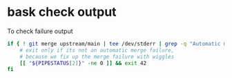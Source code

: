 # bask check output

To check failure output

```bash
if { ! git merge upstream/main | tee /dev/stderr | grep -q "Automatic merge failed; fix conflicts" ;} then
    # exit only if its not an automatic merge failure,
    # because we fix up the merge failure with wiggles
    [[ "${PIPESTATUS[2]}" -ne 0 ]] && exit 42
fi
```
